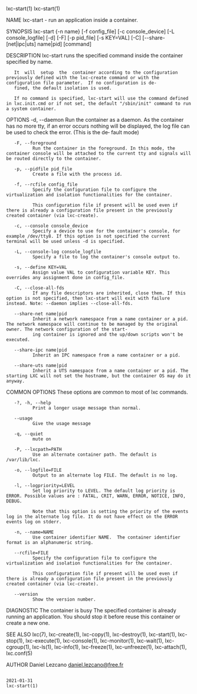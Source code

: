 lxc-start(1)                                                                                                                                                                  lxc-start(1)

NAME
       lxc-start - run an application inside a container.

SYNOPSIS
       lxc-start {-n name} [-f config_file] [-c console_device] [-L console_logfile] [-d] [-F] [-p pid_file] [-s KEY=VAL] [-C] [--share-[net|ipc|uts] name|pid] [command]

DESCRIPTION
       lxc-start runs the specified command inside the container specified by name.

       It  will  setup  the  container according to the configuration previously defined with the lxc-create command or with the configuration file parameter.  If no configuration is de‐
       fined, the default isolation is used.

       If no command is specified, lxc-start will use the command defined in lxc.init.cmd or if not set, the default "/sbin/init" command to run a system container.

OPTIONS
       -d, --daemon
              Run the container as a daemon. As the container has no more tty, if an error occurs nothing will be displayed, the log file can be used to check the error. (This is the de‐
              fault mode)

       -F, --foreground
              Run the container in the foreground. In this mode, the container console will be attached to the current tty and signals will be routed directly to the container.

       -p, --pidfile pid_file
              Create a file with the process id.

       -f, --rcfile config_file
              Specify the configuration file to configure the virtualization and isolation functionalities for the container.

              This configuration file if present will be used even if there is already a configuration file present in the previously created container (via lxc-create).

       -c, --console console_device
              Specify a device to use for the container's console, for example /dev/tty8. If this option is not specified the current terminal will be used unless -d is specified.

       -L, --console-log console_logfile
              Specify a file to log the container's console output to.

       -s, --define KEY=VAL
              Assign value VAL to configuration variable KEY. This overrides any assignment done in config_file.

       -C, --close-all-fds
              If any file descriptors are inherited, close them. If this option is not specified, then lxc-start will exit with failure instead. Note: --daemon implies --close-all-fds.

       --share-net name|pid
              Inherit a network namespace from a name container or a pid. The network namespace will continue to be managed by the original owner. The network configuration of the start‐
              ing container is ignored and the up/down scripts won't be executed.

       --share-ipc name|pid
              Inherit an IPC namespace from a name container or a pid.

       --share-uts name|pid
              Inherit a UTS namespace from a name container or a pid. The starting LXC will not set the hostname, but the container OS may do it anyway.

COMMON OPTIONS
       These options are common to most of lxc commands.

       -?, -h, --help
              Print a longer usage message than normal.

       --usage
              Give the usage message

       -q, --quiet
              mute on

       -P, --lxcpath=PATH
              Use an alternate container path. The default is /var/lib/lxc.

       -o, --logfile=FILE
              Output to an alternate log FILE. The default is no log.

       -l, --logpriority=LEVEL
              Set log priority to LEVEL. The default log priority is ERROR. Possible values are : FATAL, CRIT, WARN, ERROR, NOTICE, INFO, DEBUG.

              Note that this option is setting the priority of the events log in the alternate log file. It do not have effect on the ERROR events log on stderr.

       -n, --name=NAME
              Use container identifier NAME.  The container identifier format is an alphanumeric string.

       --rcfile=FILE
              Specify the configuration file to configure the virtualization and isolation functionalities for the container.

              This configuration file if present will be used even if there is already a configuration file present in the previously created container (via lxc-create).

       --version
              Show the version number.

DIAGNOSTIC
       The container is busy
              The specified container is already running an application. You should stop it before reuse this container or create a new one.

SEE ALSO
       lxc(7), lxc-create(1), lxc-copy(1), lxc-destroy(1), lxc-start(1), lxc-stop(1), lxc-execute(1), lxc-console(1), lxc-monitor(1), lxc-wait(1), lxc-cgroup(1), lxc-ls(1),  lxc-info(1),
       lxc-freeze(1), lxc-unfreeze(1), lxc-attach(1), lxc.conf(5)

AUTHOR
       Daniel Lezcano <daniel.lezcano@free.fr>

                                                                                        2021-01-31                                                                            lxc-start(1)
